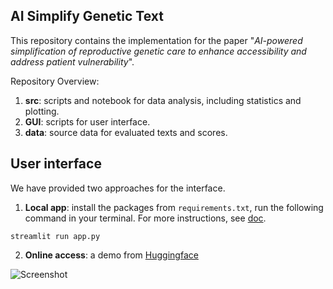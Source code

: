 ## AI Simplify Genetic Text 

This repository contains the implementation for the paper "*AI-powered simplification of reproductive genetic care to enhance accessibility and address patient vulnerability*".

Repository Overview:
1. **src**: scripts and notebook for data analysis, including statistics and plotting.
2. **GUI**: scripts for user interface.
3. **data**: source data for evaluated texts and scores. 

## User interface
We have provided two approaches for the interface.

1. **Local app**: install the packages from `requirements.txt`, run the following command in your terminal. For more instructions, see [doc](https://github.com/CellularGenomicMedicine/LLM_simplifytext/tree/main/GUI).
```
streamlit run app.py
```


2. **Online access**: a demo from [Huggingface](https://huggingface.co/)

![Screenshot](https://github.com/user-attachments/assets/a56e1695-9f4f-41b3-bc4c-aae6903764f7)
